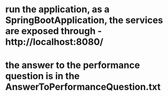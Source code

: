 # run the application, as a SpringBootApplication, the services are exposed through - http://localhost:8080/

# the answer to the performance question is in the AnswerToPerformanceQuestion.txt